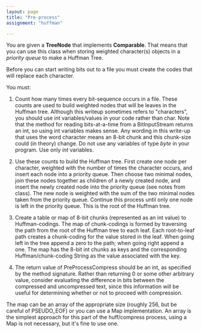 ```yaml
---
layout: page
title: "Pre-process"
assignment: "huffman"

---
```


You are given a **TreeNode** that implements **Comparable**. That means that you can use this class when storing weighted character(s) objects in a *priority queue* to make a Huffman Tree. 

Before you can start writing bits out to a file you must create the codes that will replace each character. 

You must: 

1. Count how many times every bit-sequence occurs in a file. These counts are used to build weighted nodes that will be leaves in the Huffman tree. Although this writeup sometimes refers to "characters", you should use int variables/values in your code rather than char. Note that the method for reading bits-at-a-time from a BitInputStream returns an int, so using int variables makes sense. Any wording in this write-up that uses the word character means an 8-bit chunk and this chunk-size could (in theory) change. Do not use any variables of type *byte* in your program. Use only *int* variables.

2. Use these counts to build the Huffman tree. First create one node per character, weighted with the number of times the character occurs, and insert each node into a priority queue. Then choose two minimal nodes, join these nodes together as children of a newly created node, and insert the newly created node into the priority queue (see notes from class). The new node is weighted with the sum of the two minimal nodes taken from the priority queue. Continue this process until only one node is left in the priority queue. This is the root of the Huffman tree.

3. Create a table or map of 8-bit chunks (represented as an int value) to Huffman-codings. The map of chunk-codings is formed by traversing the path from the root of the Huffman tree to each leaf. Each root-to-leaf path creates a chunk-coding for the value stored in the leaf. When going left in the tree append a zero to the path; when going right append a one. The map has the 8-bit int chunks as keys and the corresponding Huffman/chunk-coding String as the value associated with the key.

4. The return value of PreProcessCompress should be an int, as specified by the method signature.  Rather than returning 0 or some other arbitrary value, consider evaluating the difference in bits between the compressed and uncompressed text, since this information will be useful for determining whether or not to proceed with compression.

The map can be an array of the appropriate size (roughly 256, but be careful of PSEUDO_EOF) or you can use a Map implementation. An array is the simplest approach for this part of the huff/compress process, using a Map is not necessary, but it's fine to use one.
